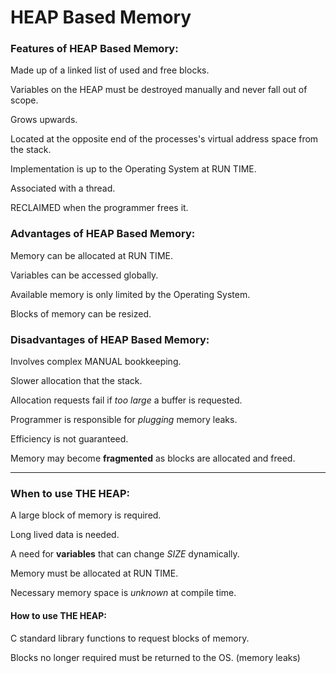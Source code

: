 # HEAP Based Memory


### Features of HEAP Based Memory:

Made up of a linked list of used and free blocks.

Variables on the HEAP must be destroyed manually and never fall out of scope.

Grows upwards.

Located at the opposite end of the processes's virtual address space from the stack.

Implementation is up to the Operating System at RUN TIME.

Associated with a thread.

RECLAIMED when the programmer frees it.

### Advantages of HEAP Based Memory:

Memory can be allocated at RUN TIME.

Variables can be accessed globally.

Available memory is only limited by the Operating System.

Blocks of memory can be resized.

### Disadvantages of HEAP Based Memory:

Involves complex MANUAL bookkeeping.

Slower allocation that the stack.

Allocation requests fail if *too large* a buffer is requested.

Programmer is responsible for *plugging* memory leaks.

Efficiency is not guaranteed.

Memory may become **fragmented** as blocks are allocated and freed.

---
### When to use THE HEAP:

A large block of memory is required.

Long lived data is needed.

A need for **variables** that can change *SIZE* dynamically.

Memory must be allocated at RUN TIME.

Necessary memory space is *unknown* at compile time.

#### How to use THE HEAP:

C standard library functions to request blocks of memory.

Blocks no longer required must be returned to the OS. (memory leaks)
 